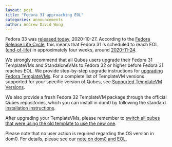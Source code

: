 ```yaml
---
layout: post
title: "Fedora 31 approaching EOL"
categories: announcements
author: Andrew David Wong
---
```


Fedora 33 was [released today], 2020-10-27. According to the [Fedora
Release Life Cycle], this means that Fedora 31 is scheduled to reach
EOL ([end-of-life]) in approximately four weeks, around [2020-11-24].

We strongly recommend that all Qubes users upgrade their Fedora 31
TemplateVMs and StandaloneVMs to Fedora 32 or higher before Fedora 31
reaches EOL. We provide step-by-step upgrade instructions for [upgrading
Fedora TemplateVMs]. For a complete list of TemplateVM versions
supported for your specific version of Qubes, see [Supported TemplateVM
Versions].

We also provide a fresh Fedora 32 TemplateVM package through the
official Qubes repositories, which you can install in dom0 by following
the standard [installation instructions].

After upgrading your TemplateVMs, please remember to [switch all qubes
that were using the old template to use the new one][switching].

Please note that no user action is required regarding the OS version in
dom0. For details, please see our [note on dom0 and EOL].


[released today]: https://fedoramagazine.org/announcing-fedora-33/
[Fedora Release Life Cycle]: https://fedoraproject.org/wiki/Fedora_Release_Life_Cycle
[2020-11-24]: https://www.timeanddate.com/date/dateadded.html?m1=10&d1=27&y1=2020&type=add&ay=&am=&aw=4&ad=&rec=
[end-of-life]: https://fedoraproject.org/wiki/End_of_life
[upgrading Fedora TemplateVMs]: /doc/templates/fedora/in-place-upgrade/
[Supported TemplateVM Versions]: https://qubes-doc-rst.readthedocs.io/en/latest/user/downloading-installing-upgrading/supported-releases.html#templates
[installation instructions]: https://qubes-doc-rst.readthedocs.io/en/latest/user/templates/fedora/fedora.html#installing
[switching]: https://qubes-doc-rst.readthedocs.io/en/latest/user/templates/templates.html#switching
[note on dom0 and EOL]: https://qubes-doc-rst.readthedocs.io/en/latest/user/downloading-installing-upgrading/supported-releases.html#note-on-dom0-and-eol
